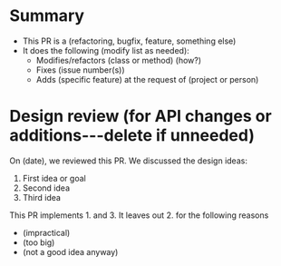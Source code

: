 
# Summary

- This PR is a (refactoring, bugfix, feature, something else)
- It does the following (modify list as needed):
  - Modifies/refactors (class or method) (how?)
  - Fixes (issue number(s))
  - Adds (specific feature) at the request of (project or person)

# Design review (for API changes or additions---delete if unneeded)

On (date), we reviewed this PR.  We discussed the design ideas:

1. First idea or goal
2. Second idea
3. Third idea

This PR implements 1. and 3.  It leaves out 2. for the following reasons

- (impractical)
- (too big)
- (not a good idea anyway)
